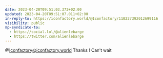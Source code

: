 ```yaml
---
date: 2023-04-20T09:51:03.373+02:00
updated: 2023-04-20T09:51:07.011+02:00
in-reply-to: https://iconfactory.world/@Iconfactory/110227392012699116
visibility: public
mp-syndicate-to:
  - https://social.lol/@alienlebarge
  - https://twitter.com/alienlebarge
---
```

@Iconfactory@iconfactory.world Thanks ! Can't wait
